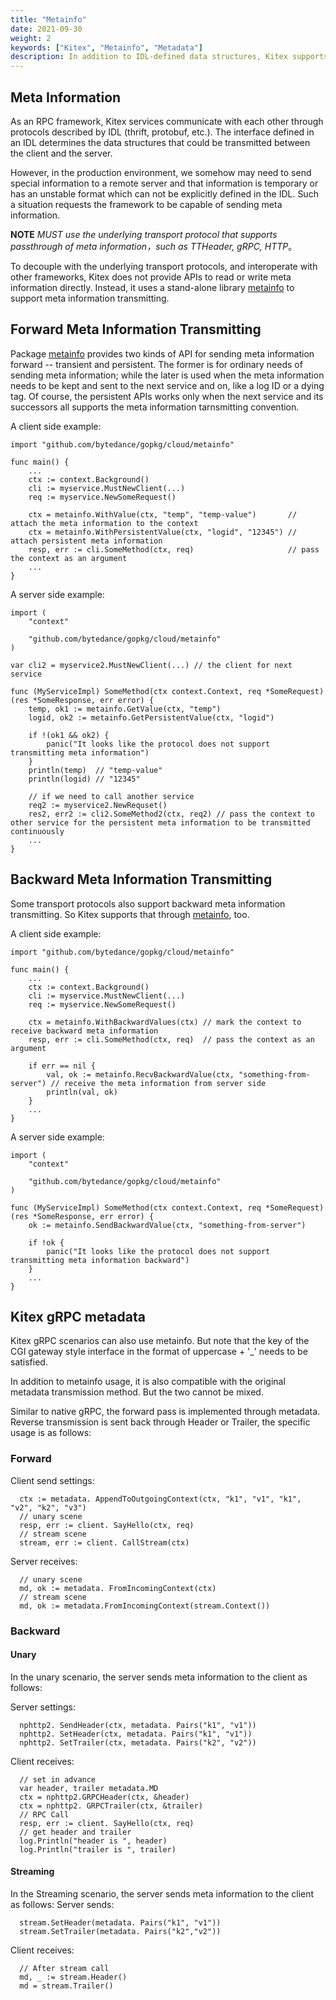 ```yaml
---
title: "Metainfo"
date: 2021-09-30
weight: 2
keywords: ["Kitex", "Metainfo", "Metadata"]
description: In addition to IDL-defined data structures, Kitex supports additional meta-info transmitting capabilities and interoperability with different frameworks.
---
```


## Meta Information

As an RPC framework, Kitex services communicate with each other through protocols described by IDL (thrift, protobuf, etc.). The interface defined in an IDL determines the data structures that could be transmitted between the client and the server.

However, in the production environment, we somehow may need to send special information to a remote server and that information is temporary or has an unstable format which can not be explicitly defined in the IDL. Such a situation requests the framework to be capable of sending meta information.

**NOTE** *MUST use the underlying transport protocol that supports passthrough of meta information，such as TTHeader, gRPC, HTTP*。

To decouple with the underlying transport protocols, and interoperate with other frameworks, Kitex does not provide APIs to read or write meta information directly. Instead, it uses a stand-alone library [metainfo][metainfo] to support meta information transmitting.

## Forward Meta Information Transmitting

Package [metainfo][metainfo] provides two kinds of API for sending meta information forward -- transient and persistent. The former is for ordinary needs of sending meta information; while the later is used when the meta information needs to be kept and sent to the next service and on, like a log ID or a dying tag. Of course, the persistent APIs works only when the next service and its successors all supports the meta information tarnsmitting convention.

A client side example:

```golang
import "github.com/bytedance/gopkg/cloud/metainfo"

func main() {
    ...
    ctx := context.Background()
    cli := myservice.MustNewClient(...)
    req := myservice.NewSomeRequest()

    ctx = metainfo.WithValue(ctx, "temp", "temp-value")       // attach the meta information to the context
    ctx = metainfo.WithPersistentValue(ctx, "logid", "12345") // attach persistent meta information
    resp, err := cli.SomeMethod(ctx, req)                     // pass the context as an argument
    ...
}
```

A server side example:

```golang
import (
    "context"

    "github.com/bytedance/gopkg/cloud/metainfo"
)

var cli2 = myservice2.MustNewClient(...) // the client for next service

func (MyServiceImpl) SomeMethod(ctx context.Context, req *SomeRequest) (res *SomeResponse, err error) {
    temp, ok1 := metainfo.GetValue(ctx, "temp")
    logid, ok2 := metainfo.GetPersistentValue(ctx, "logid")

    if !(ok1 && ok2) {
        panic("It looks like the protocol does not support transmitting meta information")
    }
    println(temp)  // "temp-value"
    println(logid) // "12345"

    // if we need to call another service
    req2 := myservice2.NewRequset()
    res2, err2 := cli2.SomeMethod2(ctx, req2) // pass the context to other service for the persistent meta information to be transmitted continuously
    ...
}
```

## Backward Meta Information Transmitting

Some transport protocols also support backward meta information transmitting. So Kitex supports that through [metainfo][metainfo], too.

A client side example:

```golang
import "github.com/bytedance/gopkg/cloud/metainfo"

func main() {
    ...
    ctx := context.Background()
    cli := myservice.MustNewClient(...)
    req := myservice.NewSomeRequest()

    ctx = metainfo.WithBackwardValues(ctx) // mark the context to receive backward meta information
    resp, err := cli.SomeMethod(ctx, req)  // pass the context as an argument

    if err == nil {
        val, ok := metainfo.RecvBackwardValue(ctx, "something-from-server") // receive the meta information from server side
        println(val, ok)
    }
    ...
}
```

A server side example:

```golang
import (
    "context"

    "github.com/bytedance/gopkg/cloud/metainfo"
)

func (MyServiceImpl) SomeMethod(ctx context.Context, req *SomeRequest) (res *SomeResponse, err error) {
    ok := metainfo.SendBackwardValue(ctx, "something-from-server")

    if !ok {
        panic("It looks like the protocol does not support transmitting meta information backward")
    }
    ...
}
```


[metainfo]: https://pkg.go.dev/github.com/bytedance/gopkg/cloud/metainfo

## Kitex gRPC metadata

Kitex gRPC scenarios can also use metainfo. But note that the key of the CGI gateway style interface in the format of uppercase + '_' needs to be satisfied.

In addition to metainfo usage, it is also compatible with the original metadata transmission method. But the two cannot be mixed.

Similar to native gRPC, the forward pass is implemented through metadata. Reverse transmission is sent back through Header or Trailer, the specific usage is as follows:

### Forward
Client send settings:
```golang
  ctx := metadata. AppendToOutgoingContext(ctx, "k1", "v1", "k1", "v2", "k2", "v3")
  // unary scene
  resp, err := client. SayHello(ctx, req)
  // stream scene
  stream, err := client. CallStream(ctx)
```
Server receives:
```golang
  // unary scene
  md, ok := metadata. FromIncomingContext(ctx)
  // stream scene
  md, ok := metadata.FromIncomingContext(stream.Context())
```



### Backward
#### Unary
In the unary scenario, the server sends meta information to the client as follows:

Server settings:
```golang
  nphttp2. SendHeader(ctx, metadata. Pairs("k1", "v1"))
  nphttp2. SetHeader(ctx, metadata. Pairs("k1", "v1"))
  nphttp2. SetTrailer(ctx, metadata. Pairs("k2", "v2"))
```
Client receives:
```golang
  // set in advance
  var header, trailer metadata.MD
  ctx = nphttp2.GRPCHeader(ctx, &header)
  ctx = nphttp2. GRPCTrailer(ctx, &trailer)
  // RPC Call
  resp, err := client. SayHello(ctx, req)
  // get header and trailer
  log.Println("header is ", header)
  log.Println("trailer is ", trailer)
```
#### Streaming
In the Streaming scenario, the server sends meta information to the client as follows:
Server sends:
```golang
  stream.SetHeader(metadata. Pairs("k1", "v1"))
  stream.SetTrailer(metadata. Pairs("k2","v2"))
```
Client receives:
```golang
  // After stream call
  md, _ := stream.Header()
  md = stream.Trailer()
```
